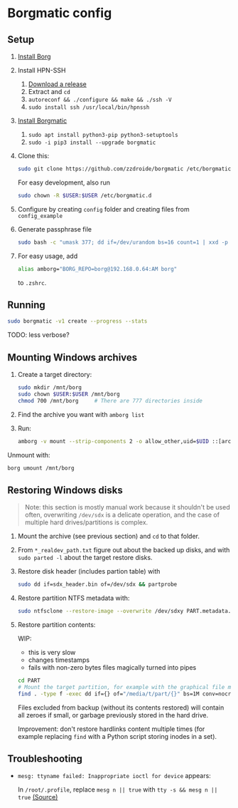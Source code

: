 # Borgmatic config

## Setup

1. [Install Borg](https://borgbackup.readthedocs.io/en/stable/installation.html)

1. Install HPN-SSH
   1. [Download a release](https://github.com/rapier1/openssh-portable/releases)
   2. Extract and `cd`
   3. `autoreconf && ./configure && make && ./ssh -V`
   4. `sudo install ssh /usr/local/bin/hpnssh`

1. [Install Borgmatic](https://torsion.org/borgmatic/docs/how-to/set-up-backups/#installation)
   1. `sudo apt install python3-pip python3-setuptools`
   2. `sudo -i pip3 install --upgrade borgmatic`

1. Clone this:
    ```sh
    sudo git clone https://github.com/zzdroide/borgmatic /etc/borgmatic.d
    ```
    For easy development, also run
    ```sh
    sudo chown -R $USER:$USER /etc/borgmatic.d
    ```

1. Configure by creating `config` folder and creating files from `config_example`

1. Generate passphrase file
    ```sh
    sudo bash -c "umask 377; dd if=/dev/urandom bs=16 count=1 | xxd -p >/etc/borgmatic.d/config/passphrase"
    ```

1. For easy usage, add
   ```sh
   alias amborg="BORG_REPO=borg@192.168.0.64:AM borg"
   ```
   to `.zshrc`.


## Running

```sh
sudo borgmatic -v1 create --progress --stats
```
TODO: less verbose?


## Mounting Windows archives

1. Create a target directory:
    ```sh
    sudo mkdir /mnt/borg
    sudo chown $USER:$USER /mnt/borg
    chmod 700 /mnt/borg     # There are 777 directories inside
    ```

1. Find the archive you want with `amborg list`

1. Run:
    ```sh
    amborg -v mount --strip-components 2 -o allow_other,uid=$UID ::[archive name] /mnt/borg
    ```

Unmount with:
```sh
borg umount /mnt/borg
```


## Restoring Windows disks

> Note: this section is mostly manual work because it shouldn't be used often, overwriting `/dev/sdx` is a delicate operation, and the case of multiple hard drives/partitions is complex.

1. Mount the archive (see previous section) and `cd` to that folder.

1. From `*_realdev_path.txt` figure out about the backed up disks, and with `sudo parted -l` about the target restore disks.

1. Restore disk header (includes partion table) with
    ```sh
    sudo dd if=sdx_header.bin of=/dev/sdx && partprobe
    ```
1. Restore partition NTFS metadata with:
    ```sh
    sudo ntfsclone --restore-image --overwrite /dev/sdxy PART.metadata.simg
    ```

1. Restore partition contents:
    
    WIP:
    - this is very slow
    - changes timestamps
    - fails with non-zero bytes files magically turned into pipes

    ```sh
    cd PART
    # Mount the target partition, for example with the graphical file manager, and note its path (e.g. /media/t/part)
    find . -type f -exec dd if={} of="/media/t/part/{}" bs=1M conv=nocreat oflag=noatime status=none \;
    ```

    Files excluded from backup (without its contents restored) will contain all zeroes if small, or garbage previously stored in the hard drive.

    Improvement: don't restore hardlinks content multiple times (for example replacing `find` with a Python script storing inodes in a set).

## Troubleshooting

- `mesg: ttyname failed: Inappropriate ioctl for device` appears:

    In `/root/.profile`, replace `mesg n || true` with `tty -s && mesg n || true` [(Source)](https://superuser.com/questions/1160025/how-to-solve-ttyname-failed-inappropriate-ioctl-for-device-in-vagrant)
